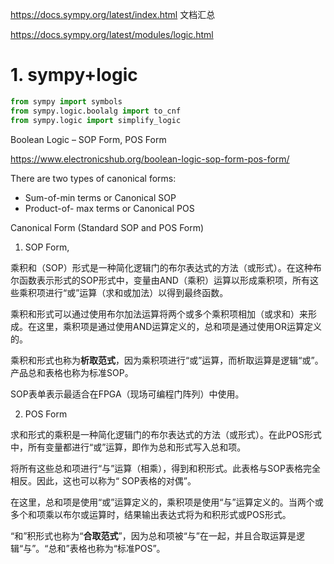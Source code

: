 





https://docs.sympy.org/latest/index.html 文档汇总

https://docs.sympy.org/latest/modules/logic.html

# 1. sympy+logic



```python
from sympy import symbols
from sympy.logic.boolalg import to_cnf
from sympy.logic import simplify_logic
```


Boolean Logic – SOP Form, POS Form

https://www.electronicshub.org/boolean-logic-sop-form-pos-form/

There are two types of canonical forms:

- Sum-of-min terms or Canonical SOP
- Product-of- max terms or Canonical POS

Canonical Form (Standard SOP and POS Form)

1. SOP Form, 

乘积和（SOP）形式是一种简化逻辑门的布尔表达式的方法（或形式）。在这种布尔函数表示形式的SOP形式中，变量由AND（乘积）运算以形成乘积项，所有这些乘积项进行“或”运算（求和或加法）以得到最终函数。

乘积和形式可以通过使用布尔加法运算将两个或多个乘积项相加（或求和）来形成。在这里，乘积项是通过使用AND运算定义的，总和项是通过使用OR运算定义的。

乘积和形式也称为**析取范式**，因为乘积项进行“或”运算，而析取运算是逻辑“或”。产品总和表格也称为标准SOP。

SOP表单表示最适合在FPGA（现场可编程门阵列）中使用。



2. POS Form

求和形式的乘积是一种简化逻辑门的布尔表达式的方法（或形式）。在此POS形式中，所有变量都进行“或”运算，即作为总和形式写入总和项。

将所有这些总和项进行“与”运算（相乘），得到和积形式。此表格与SOP表格完全相反。因此，这也可以称为“ SOP表格的对偶”。

在这里，总和项是使用“或”运算定义的，乘积项是使用“与”运算定义的。当两个或多个和项乘以布尔或运算时，结果输出表达式将为和积形式或POS形式。

“和”积形式也称为“**合取范式**”，因为总和项被“与”在一起，并且合取运算是逻辑“与”。“总和”表格也称为“标准POS”。










